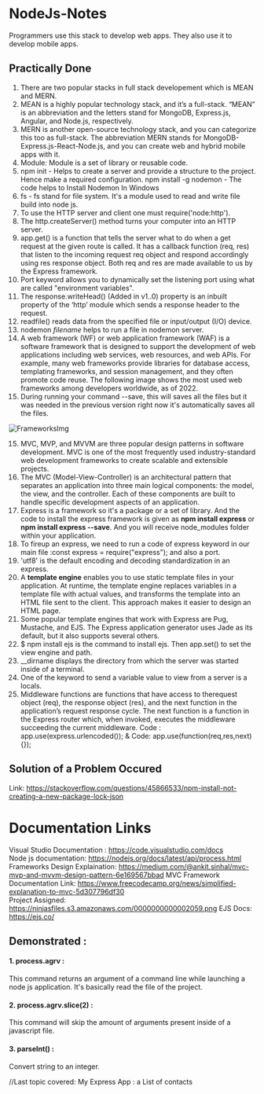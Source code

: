 # NodeJs-Notes
Programmers use this stack to develop web apps. They also use it to develop mobile apps.

## Practically Done
1. There are two popular stacks in full stack developement which is MEAN and MERN.
2. MEAN is a highly popular technology stack, and it’s a full-stack. 
“MEAN” is an abbreviation and the letters stand for MongoDB, Express.js, Angular, and Node.js, respectively.
3. MERN is another open-source technology stack, and you can categorize this too as full-stack. The abbreviation MERN stands for MongoDB-Express.js-React-Node.js, and you can create web and hybrid mobile apps with it.<br/>
4. Module: Module is a set of library or reusable code.
5. npm init - Helps to create a server and provide a structure to the project. Hence make a required configuration.
   npm install -g nodemon - The code helps to Install Nodemon In Windows 
6. fs - fs stand for file system. It's a module used to read and write file build into node js.
7. To use the HTTP server and client one must require('node:http').
8. The http.createServer() method turns your computer into an HTTP server.
9. app.get() is a function that tells the server what to do when a get request at the given route is called. 
   It has a callback function (req, res) that listen to the incoming request req object and respond accordingly using res response object.
   Both req and res are made available to us by the Express framework.
10. Port keyword allows you to dynamically set the listening port using what are called "environment variables".
11. The response.writeHead() (Added in v1..0) property is an inbuilt property of the ‘http’ module which sends a response header to the request.
12. readfile() reads data from the specified file or input/output (I/O) device.
13. nodemon <em>filename</em> helps to run a file in nodemon server.
14. A web framework (WF) or web application framework (WAF) is a software framework that is designed to support the development of web applications including web services, web resources, and web APIs. For example, many web frameworks provide libraries for database access, templating frameworks, and session management, and they often promote code reuse. The following image shows the most used web frameworks among developers worldwide, as of 2022.
15. During running your command --save, this will saves all the files but it was needed in the previous version right now it's automatically saves all the files.
  
![FrameworksImg](https://user-images.githubusercontent.com/96413187/193753936-bf883bbf-62ba-4497-a974-fa2f606182dd.PNG)

15. MVC, MVP, and MVVM are three popular design patterns in software development. MVC is one of the most frequently used industry-standard web development frameworks to create scalable and extensible projects.
16. The MVC (Model-View-Controller) is an architectural pattern that separates an application into three main logical components: the model, the view, and the controller. Each of these components are built to handle specific development aspects of an application. 
17. Express is a framework so it's a package or a set of library. And the code to install the express framework is given as <b>npm install express</b> or  <b>npm install express --save</b>. And you will receive node_modules folder within your application.
18. To fireup an express, we need to run a code of express keyword in our main file :const express = require("express"); and also a port.
19. 'utf8' is the default encoding and decoding standardization in an express.
20. A <b>template engine</b> enables you to use static template files in your application. At runtime, the template engine replaces variables in a template file with actual values, and transforms the template into an HTML file sent to the client. This approach makes it easier to design an HTML page.
21. Some popular template engines that work with Express are Pug, Mustache, and EJS. The Express application generator uses Jade as its default, but it also supports several others.
22. $ npm install ejs is the command to install ejs. Then app.set() to set the view engine and path.
23. __dirname displays the directory from which the server was started inside of a terminal.
24.  One of the keyword to send a variable value to view from a server is a locals.
25.  Middleware functions are functions that have access to therequest object (req), the response object (res), and the next function in the application’s request response cycle. The next function is a function in the Express router which, when invoked, executes the middleware succeeding the current middleware.
      Code : app.use(express.urlencoded()); & Code: app.use(function(req,res,next){});

## Solution of a Problem Occured
Link: https://stackoverflow.com/questions/45866533/npm-install-not-creating-a-new-package-lock-json

# Documentation Links
Visual Studio Documentation : https://code.visualstudio.com/docs <br/>
Node js documentation: https://nodejs.org/docs/latest/api/process.html <br/>
Frameworks Design Explaination: https://medium.com/@ankit.sinhal/mvc-mvp-and-mvvm-design-pattern-6e169567bbad
MVC Framework Documentation Link: https://www.freecodecamp.org/news/simplified-explanation-to-mvc-5d307796df30<br/>
Project Assigned: https://ninjasfiles.s3.amazonaws.com/0000000000002059.png
EJS Docs: https://ejs.co/

<h2>Demonstrated : </h2> 
<h4>1. process.agrv : </h4> This command returns an argument of a command line while launching a node js application. It's basically read the file of the project.
<h4>2. process.agrv.slice(2) : </h4> This command will skip the amount of arguments present inside of a javascript file.
<h4>3. parseInt() : </h4> Convert string to an integer.

//Last topic covered: My Express App : a List of contacts
